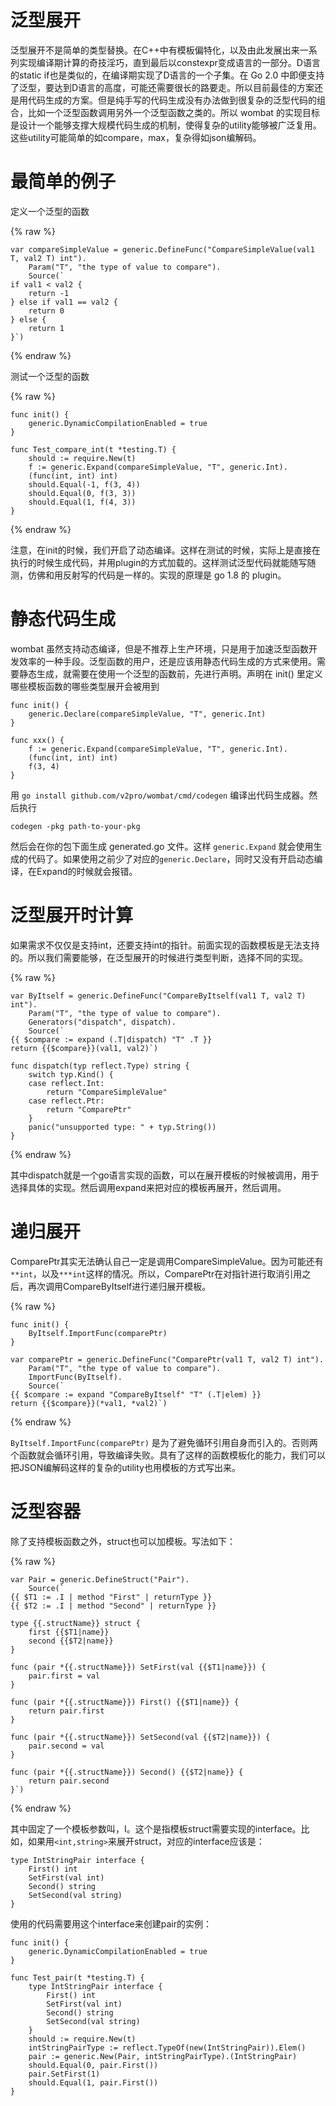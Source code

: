 # 泛型展开

泛型展开不是简单的类型替换。在C++中有模板偏特化，以及由此发展出来一系列实现编译期计算的奇技淫巧，直到最后以constexpr变成语言的一部分。D语言的static if也是类似的，在编译期实现了D语言的一个子集。在 Go 2.0 中即便支持了泛型，要达到D语言的高度，可能还需要很长的路要走。所以目前最佳的方案还是用代码生成的方案。但是纯手写的代码生成没有办法做到很复杂的泛型代码的组合，比如一个泛型函数调用另外一个泛型函数之类的。所以 wombat 的实现目标是设计一个能够支撑大规模代码生成的机制，使得复杂的utility能够被广泛复用。这些utility可能简单的如compare，max，复杂得如json编解码。

# 最简单的例子

定义一个泛型的函数

{% raw %}
```golang
var compareSimpleValue = generic.DefineFunc("CompareSimpleValue(val1 T, val2 T) int").
	Param("T", "the type of value to compare").
	Source(`
if val1 < val2 {
	return -1
} else if val1 == val2 {
	return 0
} else {
	return 1
}`)
```
{% endraw %}

测试一个泛型的函数

{% raw %}
```golang
func init() {
	generic.DynamicCompilationEnabled = true
}

func Test_compare_int(t *testing.T) {
	should := require.New(t)
	f := generic.Expand(compareSimpleValue, "T", generic.Int).
	(func(int, int) int)
	should.Equal(-1, f(3, 4))
	should.Equal(0, f(3, 3))
	should.Equal(1, f(4, 3))
}
```
{% endraw %}

注意，在init的时候，我们开启了动态编译。这样在测试的时候，实际上是直接在执行的时候生成代码，并用plugin的方式加载的。这样测试泛型代码就能随写随测，仿佛和用反射写的代码是一样的。实现的原理是 go 1.8 的 plugin。

# 静态代码生成

wombat 虽然支持动态编译，但是不推荐上生产环境，只是用于加速泛型函数开发效率的一种手段。泛型函数的用户，还是应该用静态代码生成的方式来使用。需要静态生成，就需要在使用一个泛型的函数前，先进行声明。声明在 init() 里定义哪些模板函数的哪些类型展开会被用到

```golang
func init() {
	generic.Declare(compareSimpleValue, "T", generic.Int)
}

func xxx() {
	f := generic.Expand(compareSimpleValue, "T", generic.Int).
	(func(int, int) int)
	f(3, 4)
}
```

用 `go install github.com/v2pro/wombat/cmd/codegen` 编译出代码生成器。然后执行

```
codegen -pkg path-to-your-pkg
```

然后会在你的包下面生成 generated.go 文件。这样 `generic.Expand` 就会使用生成的代码了。如果使用之前少了对应的`generic.Declare`，同时又没有开启动态编译，在Expand的时候就会报错。

# 泛型展开时计算

如果需求不仅仅是支持int，还要支持int的指针。前面实现的函数模板是无法支持的。所以我们需要能够，在泛型展开的时候进行类型判断，选择不同的实现。

{% raw %}
```golang
var ByItself = generic.DefineFunc("CompareByItself(val1 T, val2 T) int").
	Param("T", "the type of value to compare").
	Generators("dispatch", dispatch).
	Source(`
{{ $compare := expand (.T|dispatch) "T" .T }}
return {{$compare}}(val1, val2)`)

func dispatch(typ reflect.Type) string {
	switch typ.Kind() {
	case reflect.Int:
		return "CompareSimpleValue"
	case reflect.Ptr:
		return "ComparePtr"
	}
	panic("unsupported type: " + typ.String())
}
```
{% endraw %}

其中dispatch就是一个go语言实现的函数，可以在展开模板的时候被调用，用于选择具体的实现。然后调用expand来把对应的模板再展开，然后调用。

# 递归展开

ComparePtr其实无法确认自己一定是调用CompareSimpleValue。因为可能还有`**int`，以及`***int`这样的情况。所以，ComparePtr在对指针进行取消引用之后，再次调用CompareByItself进行递归展开模板。

{% raw %}
```golang
func init() {
	ByItself.ImportFunc(comparePtr)
}

var comparePtr = generic.DefineFunc("ComparePtr(val1 T, val2 T) int").
	Param("T", "the type of value to compare").
	ImportFunc(ByItself).
	Source(`
{{ $compare := expand "CompareByItself" "T" (.T|elem) }}
return {{$compare}}(*val1, *val2)`)
```
{% endraw %}

`ByItself.ImportFunc(comparePtr)` 是为了避免循环引用自身而引入的。否则两个函数就会循环引用，导致编译失败。具有了这样的函数模板化的能力，我们可以把JSON编解码这样的复杂的utility也用模板的方式写出来。

# 泛型容器

除了支持模板函数之外，struct也可以加模板。写法如下：

{% raw %}
```golang
var Pair = generic.DefineStruct("Pair").
	Source(`
{{ $T1 := .I | method "First" | returnType }}
{{ $T2 := .I | method "Second" | returnType }}

type {{.structName}} struct {
    first {{$T1|name}}
    second {{$T2|name}}
}

func (pair *{{.structName}}) SetFirst(val {{$T1|name}}) {
    pair.first = val
}

func (pair *{{.structName}}) First() {{$T1|name}} {
    return pair.first
}

func (pair *{{.structName}}) SetSecond(val {{$T2|name}}) {
    pair.second = val
}

func (pair *{{.structName}}) Second() {{$T2|name}} {
    return pair.second
}`)
```
{% endraw %}

其中固定了一个模板参数叫，I。这个是指模板struct需要实现的interface。比如，如果用`<int,string>`来展开struct，对应的interface应该是：

```golang
type IntStringPair interface {
	First() int
	SetFirst(val int)
	Second() string
	SetSecond(val string)
}
```

使用的代码需要用这个interface来创建pair的实例：

```golang
func init() {
	generic.DynamicCompilationEnabled = true
}

func Test_pair(t *testing.T) {
	type IntStringPair interface {
		First() int
		SetFirst(val int)
		Second() string
		SetSecond(val string)
	}
	should := require.New(t)
	intStringPairType := reflect.TypeOf(new(IntStringPair)).Elem()
	pair := generic.New(Pair, intStringPairType).(IntStringPair)
	should.Equal(0, pair.First())
	pair.SetFirst(1)
	should.Equal(1, pair.First())
}
```
